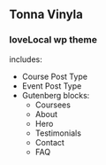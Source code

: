 ## Tonna Vinyla

### loveLocal wp theme

includes:
- Course Post Type
- Event Post Type
- Gutenberg blocks:
  - Coursees
  - About
  - Hero
  - Testimonials
  - Contact
  - FAQ
